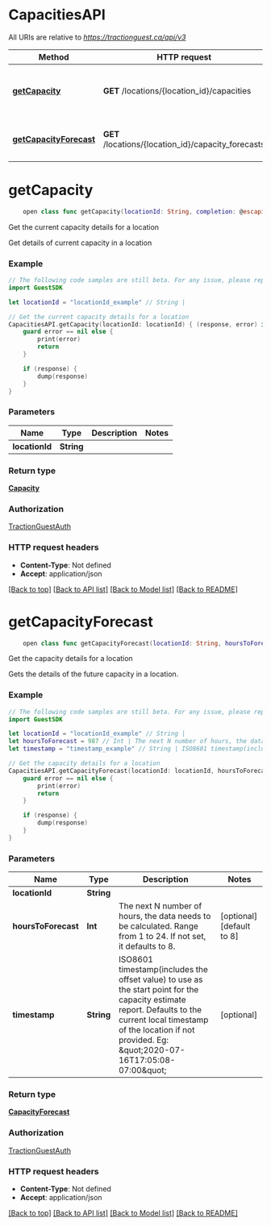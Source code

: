 # CapacitiesAPI

All URIs are relative to *https://tractionguest.ca/api/v3*

Method | HTTP request | Description
------------- | ------------- | -------------
[**getCapacity**](CapacitiesAPI.md#getcapacity) | **GET** /locations/{location_id}/capacities | Get the current capacity details for a location
[**getCapacityForecast**](CapacitiesAPI.md#getcapacityforecast) | **GET** /locations/{location_id}/capacity_forecasts | Get the capacity details for a location


# **getCapacity**
```swift
    open class func getCapacity(locationId: String, completion: @escaping (_ data: Capacity?, _ error: Error?) -> Void)
```

Get the current capacity details for a location

Get details of current capacity in a location

### Example 
```swift
// The following code samples are still beta. For any issue, please report via http://github.com/OpenAPITools/openapi-generator/issues/new
import GuestSDK

let locationId = "locationId_example" // String | 

// Get the current capacity details for a location
CapacitiesAPI.getCapacity(locationId: locationId) { (response, error) in
    guard error == nil else {
        print(error)
        return
    }

    if (response) {
        dump(response)
    }
}
```

### Parameters

Name | Type | Description  | Notes
------------- | ------------- | ------------- | -------------
 **locationId** | **String** |  | 

### Return type

[**Capacity**](Capacity.md)

### Authorization

[TractionGuestAuth](../README.md#TractionGuestAuth)

### HTTP request headers

 - **Content-Type**: Not defined
 - **Accept**: application/json

[[Back to top]](#) [[Back to API list]](../README.md#documentation-for-api-endpoints) [[Back to Model list]](../README.md#documentation-for-models) [[Back to README]](../README.md)

# **getCapacityForecast**
```swift
    open class func getCapacityForecast(locationId: String, hoursToForecast: Int? = nil, timestamp: String? = nil, completion: @escaping (_ data: CapacityForecast?, _ error: Error?) -> Void)
```

Get the capacity details for a location

Gets the details of the future capacity in a location.

### Example 
```swift
// The following code samples are still beta. For any issue, please report via http://github.com/OpenAPITools/openapi-generator/issues/new
import GuestSDK

let locationId = "locationId_example" // String | 
let hoursToForecast = 987 // Int | The next N number of hours, the data needs to be calculated. Range from 1 to 24. If not set, it defaults to 8. (optional) (default to 8)
let timestamp = "timestamp_example" // String | ISO8601 timestamp(includes the offset value) to use as the start point for the capacity estimate report. Defaults to the current local timestamp of the location if not provided. Eg: \"2020-07-16T17:05:08-07:00\" (optional)

// Get the capacity details for a location
CapacitiesAPI.getCapacityForecast(locationId: locationId, hoursToForecast: hoursToForecast, timestamp: timestamp) { (response, error) in
    guard error == nil else {
        print(error)
        return
    }

    if (response) {
        dump(response)
    }
}
```

### Parameters

Name | Type | Description  | Notes
------------- | ------------- | ------------- | -------------
 **locationId** | **String** |  | 
 **hoursToForecast** | **Int** | The next N number of hours, the data needs to be calculated. Range from 1 to 24. If not set, it defaults to 8. | [optional] [default to 8]
 **timestamp** | **String** | ISO8601 timestamp(includes the offset value) to use as the start point for the capacity estimate report. Defaults to the current local timestamp of the location if not provided. Eg: \&quot;2020-07-16T17:05:08-07:00\&quot; | [optional] 

### Return type

[**CapacityForecast**](CapacityForecast.md)

### Authorization

[TractionGuestAuth](../README.md#TractionGuestAuth)

### HTTP request headers

 - **Content-Type**: Not defined
 - **Accept**: application/json

[[Back to top]](#) [[Back to API list]](../README.md#documentation-for-api-endpoints) [[Back to Model list]](../README.md#documentation-for-models) [[Back to README]](../README.md)

